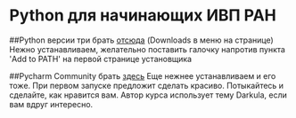 # Python для начинающих ИВП РАН

##Python версии три брать [отсюда](https://www.python.org) (Downloads в меню на странице)
Нежно устанавливаем, желательно поставить галочку напротив пункта 'Add to PATH' на первой странице установщика

##Pycharm Community брать [здесь](https://www.jetbrains.com/pycharm/download/)
Еще нежнее устанавливаем и его тоже. При первом запуске предложит сделать красиво. Потыкайтесь и сделайте, как нравится вам. Автор курса использует тему Darkula, если вам вдруг интересно.

